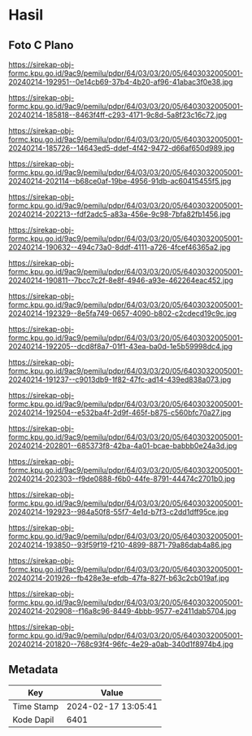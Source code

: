 # Hasil

## Foto C Plano

https://sirekap-obj-formc.kpu.go.id/9ac9/pemilu/pdpr/64/03/03/20/05/6403032005001-20240214-192951--0e14cb69-37b4-4b20-af96-41abac3f0e38.jpg

https://sirekap-obj-formc.kpu.go.id/9ac9/pemilu/pdpr/64/03/03/20/05/6403032005001-20240214-185818--8463f4ff-c293-4171-9c8d-5a8f23c16c72.jpg

https://sirekap-obj-formc.kpu.go.id/9ac9/pemilu/pdpr/64/03/03/20/05/6403032005001-20240214-185726--14643ed5-ddef-4f42-9472-d66af650d989.jpg

https://sirekap-obj-formc.kpu.go.id/9ac9/pemilu/pdpr/64/03/03/20/05/6403032005001-20240214-202114--b68ce0af-19be-4956-91db-ac60415455f5.jpg

https://sirekap-obj-formc.kpu.go.id/9ac9/pemilu/pdpr/64/03/03/20/05/6403032005001-20240214-202213--fdf2adc5-a83a-456e-9c98-7bfa82fb1456.jpg

https://sirekap-obj-formc.kpu.go.id/9ac9/pemilu/pdpr/64/03/03/20/05/6403032005001-20240214-190632--494c73a0-8ddf-4111-a726-4fcef46365a2.jpg

https://sirekap-obj-formc.kpu.go.id/9ac9/pemilu/pdpr/64/03/03/20/05/6403032005001-20240214-190811--7bcc7c2f-8e8f-4946-a93e-462264eac452.jpg

https://sirekap-obj-formc.kpu.go.id/9ac9/pemilu/pdpr/64/03/03/20/05/6403032005001-20240214-192329--8e5fa749-0657-4090-b802-c2cdecd19c9c.jpg

https://sirekap-obj-formc.kpu.go.id/9ac9/pemilu/pdpr/64/03/03/20/05/6403032005001-20240214-192205--dcd8f8a7-01f1-43ea-ba0d-1e5b59998dc4.jpg

https://sirekap-obj-formc.kpu.go.id/9ac9/pemilu/pdpr/64/03/03/20/05/6403032005001-20240214-191237--c9013db9-1f82-47fc-ad14-439ed838a073.jpg

https://sirekap-obj-formc.kpu.go.id/9ac9/pemilu/pdpr/64/03/03/20/05/6403032005001-20240214-192504--e532ba4f-2d9f-465f-b875-c560bfc70a27.jpg

https://sirekap-obj-formc.kpu.go.id/9ac9/pemilu/pdpr/64/03/03/20/05/6403032005001-20240214-202801--685373f8-42ba-4a01-bcae-babbb0e24a3d.jpg

https://sirekap-obj-formc.kpu.go.id/9ac9/pemilu/pdpr/64/03/03/20/05/6403032005001-20240214-202303--f9de0888-f6b0-44fe-8791-44474c2701b0.jpg

https://sirekap-obj-formc.kpu.go.id/9ac9/pemilu/pdpr/64/03/03/20/05/6403032005001-20240214-192923--984a50f8-55f7-4e1d-b7f3-c2dd1dff95ce.jpg

https://sirekap-obj-formc.kpu.go.id/9ac9/pemilu/pdpr/64/03/03/20/05/6403032005001-20240214-193850--93f59f19-f210-4899-8871-79a86dab4a86.jpg

https://sirekap-obj-formc.kpu.go.id/9ac9/pemilu/pdpr/64/03/03/20/05/6403032005001-20240214-201926--fb428e3e-efdb-47fa-827f-b63c2cb019af.jpg

https://sirekap-obj-formc.kpu.go.id/9ac9/pemilu/pdpr/64/03/03/20/05/6403032005001-20240214-202908--f16a8c96-8449-4bbb-9577-e2411dab5704.jpg

https://sirekap-obj-formc.kpu.go.id/9ac9/pemilu/pdpr/64/03/03/20/05/6403032005001-20240214-201820--768c93f4-96fc-4e29-a0ab-340d1f8974b4.jpg


## Metadata

| Key        | Value               |
| ---------- | ------------------- |
| Time Stamp | 2024-02-17 13:05:41 |
| Kode Dapil | 6401                |



